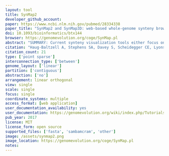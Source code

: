 ```yaml
---
layout: tool 
title: SynMap2
developer_github_account: 
paper: https://www.ncbi.nlm.nih.gov/pubmed/28334338
paper_title: "SynMap2 and SynMap3D: web-based whole-genome synteny browsers."
doi: 10.1093/bioinformatics/btx144
browser: https://genomevolution.org/coge/SynMap.pl
abstract: "SUMMARY: Current synteny visualization tools either focus on small regions of sequence and do not illustrate genome-wide trends, or are complicated to use and create visualizations that are difficult to interpret. To address this challenge, The Comparative Genomics Platform (CoGe) has developed two web-based tools to visualize synteny across whole genomes. SynMap2 and SynMap3D allow researchers to explore whole genome synteny patterns (across two or three genomes, respectively) in responsive, web-based visualization and virtual reality environments. Both tools have access to the extensive CoGe genome database (containing over 30 000 genomes) as well as the option for users to upload their own data. By leveraging modern web technologies there is no installation required, making the tools widely accessible and easy to use. AVAILABILITY AND IMPLEMENTATION: Both tools are open source (MIT license) and freely available for use online through CoGe ( https://genomevolution.org ). SynMap2 and SynMap3D can be accessed at http://genomevolution.org/coge/SynMap.pl and http://genomevolution.org/coge/SynMap3D.pl , respectively. Source code is available: https://github.com/LyonsLab/coge ."
citation: "Haug-Baltzell A, Stephens SA, Davey S, Scheidegger CE, Lyons E. SynMap2 and SynMap3D: web-based whole-genome synteny browsers. Bioinformatics. academic.oup.com; 2017;33: 2197–2198."
citation_count: 21
type: ['point sparse']
interconnection_type: ['between']
genome_layout: ['linear']
partition: ['contiguous']
abstraction: ['no']
arrangement: linear orthogonal
view: single
scale: single
focus: single
coordinate_systems: multiple
access_format: [web application]
user_documentation_availability: yes
user_documentation: https://genomevolution.org/wiki/index.php/Tutorials
pub_year: 2017
license: MIT
license_form: open source
supported_files: ['fasta', 'sambamcram', 'other']
image: /assets/synmap2.png
image_location: https://genomevolution.org/coge/SynMap.pl
notes: 
---
```

